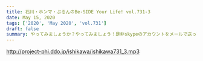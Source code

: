 ```yaml
---
title: 石川・ホンマ・ぶるんのBe-SIDE Your Life! vol.731-3
date: May 15, 2020
tags: ['2020', 'May 2020', 'vol.731']
draft: false
summary: やってみましょうか？やってみましょう！是非skypeのアカウントをメールで送って下さい!!よろしくお願いします。
---
```


http://project-phi.ddo.jp/ishikawa/ishikawa731_3.mp3
